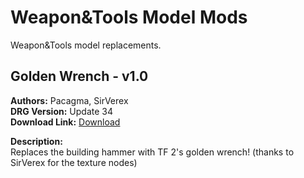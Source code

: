 # Weapon&Tools Model Mods

Weapon&Tools model replacements.

<!-- mod list -->

## Golden Wrench - v1.0
**Authors:** Pacagma, SirVerex  
**DRG Version:** Update 34  
**Download Link:** [Download](https://github.com/ArcticEcho/DRG-Mods/raw/daf9db633a4fee0004272fe62837d85d6117564e/Visual/3D%20Model%20Replacement/Weapons%26Tools/Golden%20Wrench%20-%20V1.0%20_P.pak)  

**Description:**  
Replaces the building hammer with TF 2's golden wrench! (thanks to SirVerex for the texture nodes)